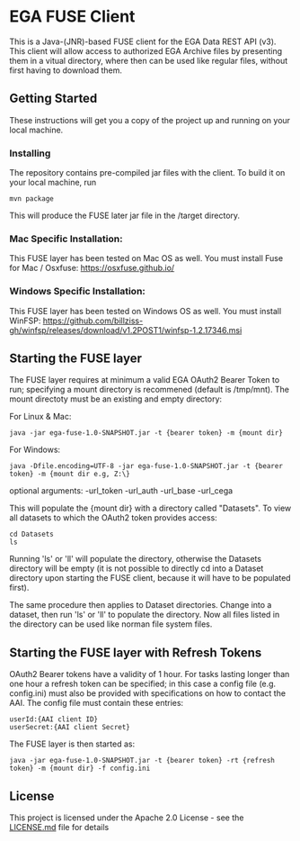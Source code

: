 # EGA FUSE Client

This is a Java-(JNR)-based FUSE client for the EGA Data REST API (v3). This client will allow access to authorized EGA Archive files by presenting them in a vitual directory, where then can be used like regular files, without first having to download them.

## Getting Started

These instructions will get you a copy of the project up and running on your local machine.

### Installing

The repository contains pre-compiled jar files with the client. To build it on your local machine, run

```
mvn package
```

This will produce the FUSE later jar file in the /target directory.

### Mac Specific Installation:

This FUSE layer has been tested on Mac OS as well. You must install Fuse for Mac / Osxfuse: https://osxfuse.github.io/ 

### Windows Specific Installation:

This FUSE layer has been tested on Windows OS as well. You must install WinFSP: https://github.com/billziss-gh/winfsp/releases/download/v1.2POST1/winfsp-1.2.17346.msi

## Starting the FUSE layer

The FUSE layer requires at minimum a valid EGA OAuth2 Bearer Token to run; specifying a mount directory is recommened (default is /tmp/mnt). The mount directoty must be an existing and empty directory:

For Linux & Mac:
```
java -jar ega-fuse-1.0-SNAPSHOT.jar -t {bearer token} -m {mount dir}
```

For Windows:
```
java -Dfile.encoding=UTF-8 -jar ega-fuse-1.0-SNAPSHOT.jar -t {bearer token} -m {mount dir e.g, Z:\}
```

optional arguments:
  -url_token
  -url_auth
  -url_base
  -url_cega

This will populate the {mount dir} with a directory called "Datasets". To view all datasets to which the OAuth2 token provides access:

```
cd Datasets
ls
```

Running 'ls' or 'll' will populate the directory, otherwise the Datasets directory will be empty (it is not possible to directly cd into a Dataset directory upon starting the FUSE client, because it will have to be populated first).

The same procedure then applies to Dataset directories. Change into a dataset, then run 'ls' or 'll' to populate the directory. Now all files listed in the directory can be used like norman file system files.

## Starting the FUSE layer with Refresh Tokens

OAuth2 Bearer tokens have a validity of 1 hour. For tasks lasting longer than one hour a refresh token can be specified; in this case a config file (e.g. config.ini) must also be provided with specifications on how to contact the AAI. The config file must contain these entries:

```
userId:{AAI client ID}
userSecret:{AAI client Secret}
```

The FUSE layer is then started as:

```
java -jar ega-fuse-1.0-SNAPSHOT.jar -t {bearer token} -rt {refresh token} -m {mount dir} -f config.ini
```

## License

This project is licensed under the Apache 2.0 License - see the [LICENSE.md](LICENSE.md) file for details

